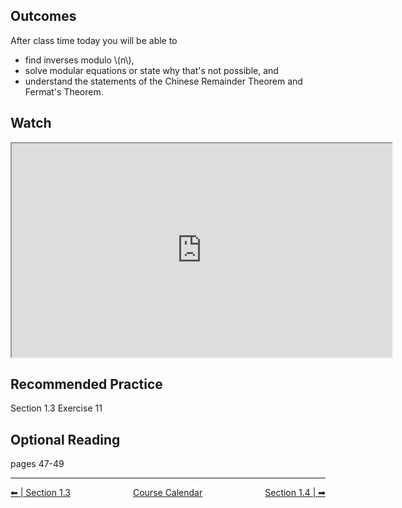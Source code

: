 ## Outcomes
After class time today you will be able to

* find inverses modulo \\(n\\),
* solve modular equations or state why that's not possible, and
* understand the statements of the Chinese Remainder Theorem and Fermat's Theorem.

## Watch

<iframe class="lti-embed" style="width: 608px; height: 342px;" title="m425-Arithmetic_Mod_n (11:53)" src="https://uweau.instructure.com/courses/641689/external_tools/retrieve?display=borderless&amp;url=https%3A%2F%2F2370711-5.kaf.kaltura.com%2Fbrowseandembed%2Findex%2Fmedia%2Fentryid%2F1_yisnr57w%2FshowDescription%2Ffalse%2FshowTitle%2Ffalse%2FshowTags%2Ffalse%2FshowDuration%2Ffalse%2FshowOwner%2Ffalse%2FshowUploadDate%2Ffalse%2FplayerSize%2F608x342%2FplayerSkin%2F42909941%2F" width="608" height="342" allowfullscreen="allowfullscreen" webkitallowfullscreen="webkitallowfullscreen" mozallowfullscreen="mozallowfullscreen" allow="geolocation *; microphone *; camera *; midi *; encrypted-media *; autoplay *; clipboard-write *; display-capture *"></iframe>

## Recommended Practice
Section 1.3 Exercise 11

## Optional Reading
pages 47-49
 
<hr class="dashed double-spacing">

<div class = "justify" style="display:flex;justify-content:space-between;">
    <div sytle="align:left">
        <a class="btn info" href="page:📓 Section 1.3 Part 1">⬅ | Section 1.3</a>
    </div>
    <div style="align:center">
        <a class="btn danger" href="page:📅 Full Course Schedule - Subject to Change">Course Calendar</a>
    </div>
    <div style="align:right">
        <a class="btn info" href="page:📓 Section 1.4 Part 1">Section 1.4 | ➡</a>
    </div>
</div>